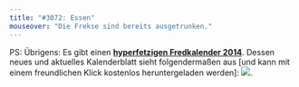 ```yaml
---
title: "#3072: Essen"
mouseover: "Die Frekse sind bereits ausgetrunken."
---
```


PS:
Übrigens: Es gibt einen <a href="http://www.fonflatter.de/kalender" title="Fredkalender 2014"><strong>hyperfetzigen Fredkalender 2014</strong></a>.
Dessen neues und aktuelles Kalenderblatt sieht folgendermaßen aus [und kann mit einem freundlichen Klick kostenlos heruntergeladen werden]:
<a href="http://www.fonflatter.de/dateien/fredkalender2014/Fredkalender2014_02_2.pdf"><img src="http://www.fonflatter.de/dateien/fredkalender2014/Fredkalender2014_02_2s.jpg"></a>.

